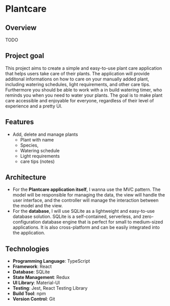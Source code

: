 # Plantcare

## Overview

TODO

## Project goal

This project aims to create a simple and easy-to-use plant care application that helps users take care of their plants. The application will provide additonal informations on how to care on your manually added plant, including watering schedules, light requirements, and other care tips. Furthermore you should be able to work with a in build watering timer, who reminds you when you need to water your plants. The goal is to make plant care accessible and enjoyable for everyone, regardless of their level of experience and a pretty UI.

## Features

- Add, delete and manage plants
  - Plant with name
  - Species,
  - Watering schedule
  - Light requirements
  - care tips (notes)

## Architecture

- For the **Plantcare application itself**, I wanna use the MVC pattern. The model will be responsible for managing the data, the view will handle the user interface, and the controller will manage the interaction between the model and the view.
- For the **database**, I will use SQLite as a lightweight and easy-to-use database solution. SQLite is a self-contained, serverless, and zero-configuration database engine that is perfect for small to medium-sized applications. It is also cross-platform and can be easily integrated into the application.

## Technologies

- **Programming Language**: TypeScript
- **Framework**: React
- **Database**: SQLite
- **State Management**: Redux
- **UI Library**: Material-UI
- **Testing**: Jest, React Testing Library
- **Build Tool**: npm
- **Version Control**: Git
